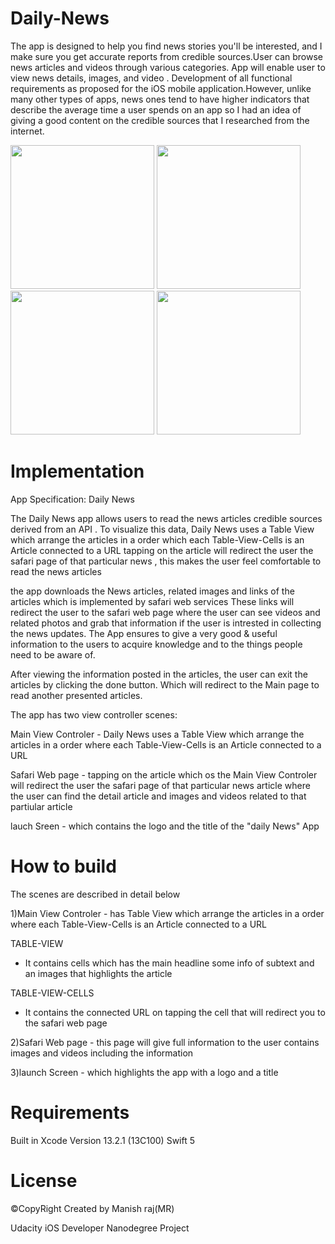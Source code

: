# Daily-News

The app is designed to help you find news stories you'll be interested, and I make sure you get accurate reports from credible sources.User can browse news articles and videos through various categories. App will enable user to view news details, images, and video . Development of all functional requirements as proposed for the iOS mobile application.However, unlike many other types of apps, news ones tend to have higher indicators that describe the average time a user spends on an app so I had an idea of giving a good content on the credible sources that I researched from the internet.


<a><img src="https://user-images.githubusercontent.com/88855727/147195165-ef585eb5-0a05-411d-85e4-0b299bfcbacd.PNG" width="230"></a>
<a><img src="https://user-images.githubusercontent.com/88855727/147195167-72d84b15-0f7f-463b-b1de-20aec3710a8d.PNG" width="230"></a>
<a><img src="https://user-images.githubusercontent.com/88855727/147195176-d54ee2ca-fe90-4a2e-a0ba-d816b0a0bd1e.PNG" width="230"></a>
<a><img src="https://user-images.githubusercontent.com/88855727/147195184-c56b0715-1887-4236-995d-c9a2d9145ae0.PNG" width="230"></a>


# Implementation

App Specification: Daily News

The Daily News app allows users to read the news articles credible sources derived from an API . To visualize this data, Daily News uses a Table View which arrange the articles in a order which each Table-View-Cells is an Article connected to a URL tapping on the article will redirect the user the safari page of that particular news , this makes the user feel comfortable to read the news articles

the app downloads the News articles, related images and links of the articles which is implemented by safari web services These links will redirect the user to the safari web page where the user can see videos and related photos and grab that information if the user is intrested in collecting the news updates. The App ensures to give a very good & useful information to the users to acquire knowledge and to the things people need to be aware of.

After viewing the information posted in the articles, the user can exit the articles by clicking the done button. Which will redirect to the Main page to read another presented articles.

The app has two view controller scenes:

Main View Controler - Daily News uses a Table View which arrange the articles in a order where each Table-View-Cells is an Article connected to a URL

Safari Web page - tapping on the article which os the Main View Controler will redirect the user the safari page of that particular news article where the user can find the detail article and images and videos related to that partiular article

lauch Sreen - which contains the logo and the title of the "daily News" App

# How to build

The scenes are described in detail below

1)Main View Controler - has Table View which arrange the articles in a order where each Table-View-Cells is an Article connected to a URL

TABLE-VIEW

- It contains cells which has the main headline some info of subtext and an images that highlights the article

TABLE-VIEW-CELLS

- It contains the connected URL on tapping the cell that will redirect you to the safari web page

2)Safari Web page - this page will give full information to the user contains images and videos including the information

3)launch Screen - which highlights the app with a logo and a title 

# Requirements

Built in
Xcode Version 13.2.1 (13C100)
Swift 5

# License

©CopyRight
Created by Manish raj(MR)

Udacity iOS Developer Nanodegree Project
